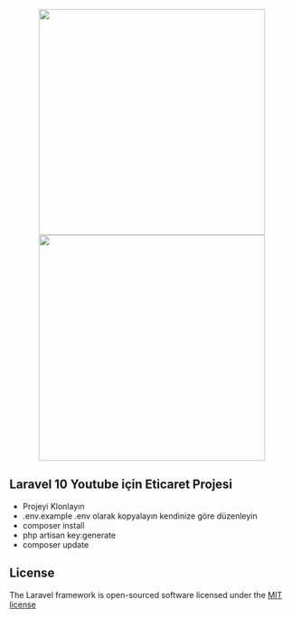  <p align="center">  <a  href="https://pratikyazilimci.com"><img src="https://www.pratikyazilimci.com/assets/img/logo/logo-dark.svg" width="400"></a>
 <a href="https://laravel.com/"><img src="https://raw.githubusercontent.com/laravel/art/master/logo-lockup/5%20SVG/2%20CMYK/1%20Full%20Color/laravel-logolockup-cmyk-red.svg" width="400"></a> </p>

## Laravel 10 Youtube için Eticaret Projesi
   
-  Projeyi Klonlayın
-  .env.example .env olarak kopyalayın kendinize göre düzenleyin 
-  composer install
-  php artisan key:generate
-  composer update 

## License

The Laravel framework is open-sourced software licensed under the [MIT license](https://opensource.org/licenses/MIT)
